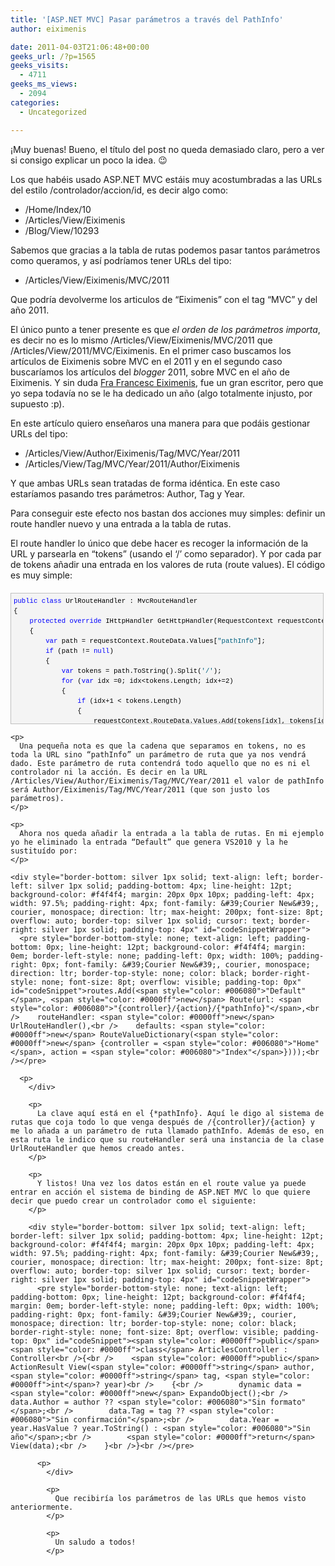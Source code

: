```yaml
---
title: '[ASP.NET MVC] Pasar parámetros a través del PathInfo'
author: eiximenis

date: 2011-04-03T21:06:48+00:00
geeks_url: /?p=1565
geeks_visits:
  - 4711
geeks_ms_views:
  - 2094
categories:
  - Uncategorized

---
```

¡Muy buenas! Bueno, el título del post no queda demasiado claro, pero a ver si consigo explicar un poco la idea. 😉

Los que habéis usado ASP.NET MVC estáis muy acostumbradas a las URLs del estilo /controlador/accion/id, es decir algo como:

  * /Home/Index/10
  * /Articles/View/Eiximenis
  * /Blog/View/10293

Sabemos que gracias a la tabla de rutas podemos pasar tantos parámetros como queramos, y así podríamos tener URLs del tipo:

  * /Articles/View/Eiximenis/MVC/2011

Que podría devolverme los articulos de “Eiximenis” con el tag “MVC” y del año 2011. 

El único punto a tener presente es que _el orden de los parámetros importa_, es decir no es lo mismo /Articles/View/Eiximenis/MVC/2011 que /Articles/View/2011/MVC/Eiximenis. En el primer caso buscamos los artículos de Eiximenis sobre MVC en el 2011 y en el segundo caso buscaríamos los artículos del _blogger_ 2011, sobre MVC en el año de Eiximenis. Y sin duda [Fra Francesc Eiximenis][1], fue un gran escritor, pero que yo sepa todavía no se le ha dedicado un año (algo totalmente injusto, por supuesto :p).

En este artículo quiero enseñaros una manera para que podáis gestionar URLs del tipo:

  * /Articles/View/Author/Eiximenis/Tag/MVC/Year/2011
  * /Articles/View/Tag/MVC/Year/2011/Author/Eiximenis

Y que ambas URLs sean tratadas de forma idéntica. En este caso estaríamos pasando tres parámetros: Author, Tag y Year.

Para conseguir este efecto nos bastan dos acciones muy simples: definir un route handler nuevo y una entrada a la tabla de rutas.

El route handler lo único que debe hacer es recoger la información de la URL y parsearla en “tokens” (usando el ‘/’ como separador). Y por cada par de tokens añadir una entrada en los valores de ruta (route values). El código es muy simple:

<div style="border-bottom: silver 1px solid; text-align: left; border-left: silver 1px solid; padding-bottom: 4px; line-height: 12pt; background-color: #f4f4f4; margin: 20px 0px 10px; padding-left: 4px; width: 97.5%; padding-right: 4px; font-family: &#39;Courier New&#39;, courier, monospace; direction: ltr; max-height: 200px; font-size: 8pt; overflow: auto; border-top: silver 1px solid; cursor: text; border-right: silver 1px solid; padding-top: 4px" id="codeSnippetWrapper">
  <pre style="border-bottom-style: none; text-align: left; padding-bottom: 0px; line-height: 12pt; background-color: #f4f4f4; margin: 0em; border-left-style: none; padding-left: 0px; width: 100%; padding-right: 0px; font-family: &#39;Courier New&#39;, courier, monospace; direction: ltr; border-top-style: none; color: black; border-right-style: none; font-size: 8pt; overflow: visible; padding-top: 0px" id="codeSnippet"><span style="color: #0000ff">public</span> <span style="color: #0000ff">class</span> UrlRouteHandler : MvcRouteHandler<br />{<br />    <span style="color: #0000ff">protected</span> <span style="color: #0000ff">override</span> IHttpHandler GetHttpHandler(RequestContext requestContext)<br />    {<br />        <span style="color: #0000ff">var</span> path = requestContext.RouteData.Values[<span style="color: #006080">"pathInfo"</span>];<br />        <span style="color: #0000ff">if</span> (path != <span style="color: #0000ff">null</span>)<br />        {<br />            <span style="color: #0000ff">var</span> tokens = path.ToString().Split(<span style="color: #006080">'/'</span>);<br />            <span style="color: #0000ff">for</span> (<span style="color: #0000ff">var</span> idx =0; idx&lt;tokens.Length; idx+=2)<br />            {<br />                <span style="color: #0000ff">if</span> (idx+1 &lt; tokens.Length)<br />                {<br />                    requestContext.RouteData.Values.Add(tokens[idx], tokens[idx+1]);<br />                }<br />            }<br />        }<br /><br />        <span style="color: #0000ff">return</span> <span style="color: #0000ff">base</span>.GetHttpHandler(requestContext);<br />    } <br />}<br /></pre>
  
  <p>
    </div> 
    
    <p>
      Una pequeña nota es que la cadena que separamos en tokens, no es toda la URL sino “pathInfo” un parámetro de ruta que ya nos vendrá dado. Este parámetro de ruta contendrá todo aquello que no es ni el controlador ni la acción. Es decir en la URL /Articles/View/Author/Eiximenis/Tag/MVC/Year/2011 el valor de pathInfo será Author/Eiximenis/Tag/MVC/Year/2011 (que son justo los parámetros).
    </p>
    
    <p>
      Ahora nos queda añadir la entrada a la tabla de rutas. En mi ejemplo yo he eliminado la entrada “Default” que genera VS2010 y la he sustituído por:
    </p>
    
    <div style="border-bottom: silver 1px solid; text-align: left; border-left: silver 1px solid; padding-bottom: 4px; line-height: 12pt; background-color: #f4f4f4; margin: 20px 0px 10px; padding-left: 4px; width: 97.5%; padding-right: 4px; font-family: &#39;Courier New&#39;, courier, monospace; direction: ltr; max-height: 200px; font-size: 8pt; overflow: auto; border-top: silver 1px solid; cursor: text; border-right: silver 1px solid; padding-top: 4px" id="codeSnippetWrapper">
      <pre style="border-bottom-style: none; text-align: left; padding-bottom: 0px; line-height: 12pt; background-color: #f4f4f4; margin: 0em; border-left-style: none; padding-left: 0px; width: 100%; padding-right: 0px; font-family: &#39;Courier New&#39;, courier, monospace; direction: ltr; border-top-style: none; color: black; border-right-style: none; font-size: 8pt; overflow: visible; padding-top: 0px" id="codeSnippet">routes.Add(<span style="color: #006080">"Default"</span>, <span style="color: #0000ff">new</span> Route(url: <span style="color: #006080">"{controller}/{action}/{*pathInfo}"</span>,<br />    routeHandler: <span style="color: #0000ff">new</span> UrlRouteHandler(),<br />    defaults: <span style="color: #0000ff">new</span> RouteValueDictionary(<span style="color: #0000ff">new</span> {controller = <span style="color: #006080">"Home"</span>, action = <span style="color: #006080">"Index"</span>})));<br /></pre>
      
      <p>
        </div> 
        
        <p>
          La clave aquí está en el {*pathInfo}. Aquí le digo al sistema de rutas que coja todo lo que venga después de /{controller}/{action} y me lo añada a un parámetro de ruta llamado pathInfo. Además de eso, en esta ruta le indico que su routeHandler será una instancia de la clase UrlRouteHandler que hemos creado antes.
        </p>
        
        <p>
          Y listos! Una vez los datos están en el route value ya puede entrar en acción el sistema de binding de ASP.NET MVC lo que quiere decir que puedo crear un controlador como el siguiente:
        </p>
        
        <div style="border-bottom: silver 1px solid; text-align: left; border-left: silver 1px solid; padding-bottom: 4px; line-height: 12pt; background-color: #f4f4f4; margin: 20px 0px 10px; padding-left: 4px; width: 97.5%; padding-right: 4px; font-family: &#39;Courier New&#39;, courier, monospace; direction: ltr; max-height: 200px; font-size: 8pt; overflow: auto; border-top: silver 1px solid; cursor: text; border-right: silver 1px solid; padding-top: 4px" id="codeSnippetWrapper">
          <pre style="border-bottom-style: none; text-align: left; padding-bottom: 0px; line-height: 12pt; background-color: #f4f4f4; margin: 0em; border-left-style: none; padding-left: 0px; width: 100%; padding-right: 0px; font-family: &#39;Courier New&#39;, courier, monospace; direction: ltr; border-top-style: none; color: black; border-right-style: none; font-size: 8pt; overflow: visible; padding-top: 0px" id="codeSnippet"><span style="color: #0000ff">public</span> <span style="color: #0000ff">class</span> ArticlesController : Controller<br />{<br />    <span style="color: #0000ff">public</span> ActionResult View(<span style="color: #0000ff">string</span> author, <span style="color: #0000ff">string</span> tag, <span style="color: #0000ff">int</span>? year)<br />    {<br />        dynamic data = <span style="color: #0000ff">new</span> ExpandoObject();<br />        data.Author = author ?? <span style="color: #006080">"Sin formato"</span>;<br />        data.Tag = tag ?? <span style="color: #006080">"Sin confirmación"</span>;<br />        data.Year = year.HasValue ? year.ToString() : <span style="color: #006080">"Sin año"</span>;<br />        <span style="color: #0000ff">return</span> View(data);<br />    }<br />}<br /></pre>
          
          <p>
            </div> 
            
            <p>
              Que recibiría los parámetros de las URLs que hemos visto anteriormente.
            </p>
            
            <p>
              Un saludo a todos!
            </p>

 [1]: http://es.wikipedia.org/wiki/Francesc_Eiximenis